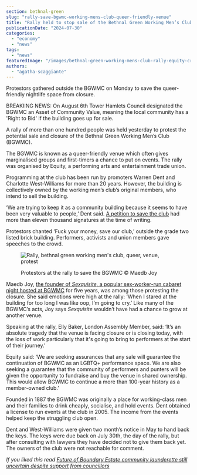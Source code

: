 ```yaml
---
section: bethnal-green
slug: "rally-save-bgwmc-working-mens-club-queer-friendly-venue"
title: "Rally held to stop sale of the Bethnal Green Working Men’s Club"
publicationDate: "2024-07-30"
categories: 
  - "economy"
  - "news"
tags: 
  - "news"
featuredImage: "/images/bethnal-green-working-mens-club-rally-equity-crowd.jpg"
authors: 
  - "agatha-scaggiante"
---
```


Protestors gathered outside the BGWMC on Monday to save the queer-friendly nightlife space from closure.

BREAKIING NEWS: On August 6th Tower Hamlets Council designated the BGWMC an Asset of Community Value, meaning the local community has a 'Right to Bid' if the building goes up for sale.

A rally of more than one hundred people was held yesterday to protest the potential sale and closure of the Bethnal Green Working Men’s Club (BGWMC). 

The BGWMC is known as a queer-friendly venue which often gives marginalised groups and first-timers a chance to put on events. The rally was organised by Equity, a performing arts and entertainment trade union. 

Programming at the club has been run by promoters Warren Dent and Charlotte West-Williams for more than 20 years. However, the building is collectively owned by the working men’s club’s original members, who intend to sell the building. 

‘We are trying to keep it as a community building because it seems to have been very valuable to people,’ Dent said. [A petition to save the club](https://www.megaphone.org.uk/petitions/save-bethnal-green-working-men-s-club) had more than eleven thousand signatures at the time of writing. 

Protestors chanted ‘Fuck your money, save our club,’ outside the grade two listed brick building. Performers, activists and union members gave speeches to the crowd.

<figure>

![Rally, bethnal green working men's club, queer, venue, protest](/images/bethnal-green-working-mens-club-rally-equity-crowd-credit-maedb-joy.jpg)

<figcaption>

Protestors at the rally to save the BGWMC © Maedb Joy

</figcaption>

</figure>

Maedb Joy, [the founder of _Sexquisite_, a popular sex-worker-run cabaret night hosted at BGWMC](https://bethnalgreenlondon.co.uk/sexquisite-sex-workers-cabaret-bethnal-green-working-mens-club/) for five years, was among those protesting the closure. She said emotions were high at the rally: ‘When I stared at the building for too long I was like oop, I’m going to cry.’ Like many of the BGWMC’s acts, Joy says _Sexquisite_ wouldn’t have had a chance to grow at another venue. 

Speaking at the rally, Elly Baker, London Assembly Member, said: ‘It’s an absolute tragedy that the venue is facing closure or is closing today, with the loss of work particularly that it's going to bring to performers at the start of their journey.’

Equity said: ‘We are seeking assurances that any sale will guarantee the continuation of BGWMC as an LGBTQ+ performance space. We are also seeking a guarantee that the community of performers and punters will be given the opportunity to fundraise and buy the venue in shared ownership. This would allow BGWMC to continue a more than 100-year history as a member-owned club.’ 

Founded in 1887 the BGWMC was originally a place for working-class men and their families to drink cheaply, socialise, and hold events. Dent obtained a license to run events at the club in 2005. The income from the events helped keep the struggling club open.

Dent and West-Williams were given two month’s notice in May to hand back the keys. The keys were due back on July 30th, the day of the rally, but after consulting with lawyers they have decided not to give them back yet. The owners of the club were not reachable for comment. 

_If you liked this read_ _[Future of Boundary Estate community launderette still uncertain despite support from councillors](https://bethnalgreenlondon.co.uk/boundary-estate-launderette-future-uncertain-despite-councillor-support/)_
